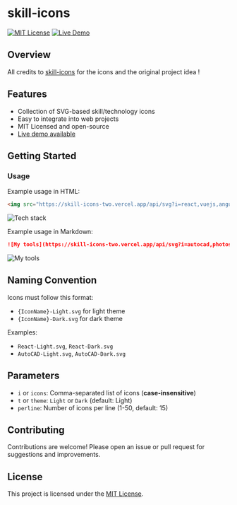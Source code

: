# skill-icons

[![MIT License](https://img.shields.io/badge/license-MIT-blue.svg)](LICENSE)
[![Live Demo](https://deploy-badge.vercel.app/vercel/skill-icons-two)](https://skill-icons-two.vercel.app)

## Overview

All credits to [skill-icons](https://github.com/tandpfun/skill-icons) for the icons and the original project idea !

## Features

- Collection of SVG-based skill/technology icons
- Easy to integrate into web projects
- MIT Licensed and open-source
- [Live demo available](https://skill-icons-two.vercel.app)

## Getting Started

### Usage

Example usage in HTML:

```html
<img src="https://skill-icons-two.vercel.app/api/svg?i=react,vuejs,angular&t=Dark&perline=3" alt="Tech stack">
```
<img src="https://skill-icons-two.vercel.app/api/svg?i=react,vuejs,angular&t=Dark&perline=3" alt="Tech stack">

Example usage in Markdown:
```markdown
![My tools](https://skill-icons-two.vercel.app/api/svg?i=autocad,photoshop,illustrator&t=Light&perline=5)
```
![My tools](https://skill-icons-two.vercel.app/api/svg?i=autocad,photoshop,illustrator&t=Light&perline=5)

## Naming Convention

Icons must follow this format:
- `{IconName}-Light.svg` for light theme
- `{IconName}-Dark.svg` for dark theme

Examples:
- `React-Light.svg`, `React-Dark.svg`
- `AutoCAD-Light.svg`, `AutoCAD-Dark.svg`

## Parameters
- `i` or `icons`: Comma-separated list of icons (**case-insensitive**)
- `t` or `theme`: `Light` or `Dark` (default: Light)
- `perline`: Number of icons per line (1-50, default: 15)

## Contributing

Contributions are welcome! Please open an issue or pull request for suggestions and improvements.

## License

This project is licensed under the [MIT License](LICENSE).
